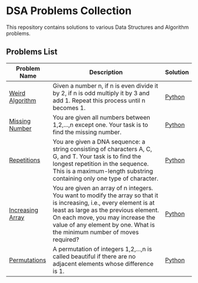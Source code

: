 # DSA Problems Collection

This repository contains solutions to various Data Structures and Algorithm problems.

## Problems List

| Problem Name                                              | Description                                                                                                                                                                                                                                                                  | Solution                      |
|-----------------------------------------------------------|------------------------------------------------------------------------------------------------------------------------------------------------------------------------------------------------------------------------------------------------------------------------------|-------------------------------|
| [Weird Algorithm](https://cses.fi/problemset/task/1068/)  | Given a number n, if n is even divide it by 2, if n is odd multiply it by 3 and add 1. Repeat this process until n becomes 1.                                                                                                                                                | [Python](weird_algorithm.py)  |
| [Missing Number](https://cses.fi/problemset/task/1083/)   | You are given all numbers between 1,2,...,n except one. Your task is to find the missing number.                                                                                                                                                                             | [Python](missing_number.py)   |
| [Repetitions](https://cses.fi/problemset/task/1069/)      | You are given a DNA sequence: a string consisting of characters A, C, G, and T. Your task is to find the longest repetition in the sequence. This is a maximum-length substring containing only one type of character.                                                       | [Python](repetitions.py)      |
| [Increasing Array](https://cses.fi/problemset/task/1094/) | You are given an array of n integers. You want to modify the array so that it is increasing, i.e., every element is at least as large as the previous element. On each move, you may increase the value of any element by one. What is the minimum number of moves required? | [Python](increasing_array.py) |
| [Permutations](https://cses.fi/problemset/task/1094/)     | A permutation of integers 1,2,...,n is called beautiful if there are no adjacent elements whose difference is 1.                                                                                                                                                             | [Python](permutations.py)     |
